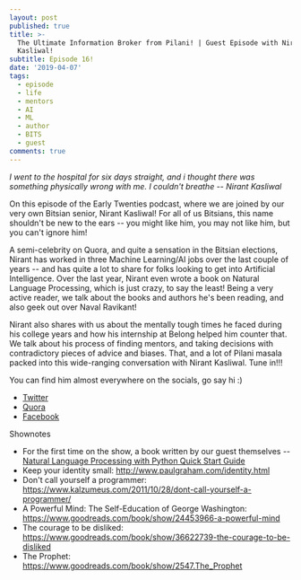 ```yaml
---
layout: post
published: true
title: >-
  The Ultimate Information Broker from Pilani! | Guest Episode with Nirant
  Kasliwal!
subtitle: Episode 16!
date: '2019-04-07'
tags:
  - episode
  - life
  - mentors
  - AI
  - ML
  - author
  - BITS
  - guest
comments: true
---
```

*I went to the hospital for six days straight, and i thought there was something physically wrong with me. I couldn't breathe -- Nirant Kasliwal*

On this episode of the Early Twenties podcast, where we are joined by our very own Bitsian senior, Nirant Kasliwal! For all of us Bitsians, this name shouldn't be new to the ears -- you might like him, you may not like him, but you can't ignore him!

A semi-celebrity on Quora, and quite a sensation in the Bitsian elections, Nirant has worked in three Machine Learning/AI jobs over the last couple of years -- and has quite a lot to share for folks looking to get into Artificial Intelligence. Over the last year, Nirant even wrote a book on Natural Language Processing, which is just crazy, to say the least! Being a very active reader, we talk about the books and authors he's been reading, and also geek out over Naval Ravikant!

Nirant also shares with us about the mentally tough times he faced during his college years and how his internship at Belong helped him counter that. We talk about his process of finding mentors, and taking decisions with contradictory pieces of advice and biases. That, and a lot of Pilani masala packed into this wide-ranging conversation with Nirant Kasliwal. Tune in!!!

You can find him almost everywhere on the socials, go say hi :)
- [Twitter](https://twitter.com/NirantK)
- [Quora](https://www.quora.com/profile/Nirant-Kasliwal)
- [Facebook](https://www.facebook.com/nirant.kasliwal)

Shownotes
- For the first time on the show, a book written by our guest themselves -- [Natural Language Processing with Python Quick Start Guide](https://www.amazon.in/Natural-Language-Processing-Python-Quick-ebook/dp/B07L3PLQS1/)
- Keep your identity small:  http://www.paulgraham.com/identity.html 
- Don't call yourself a programmer:  https://www.kalzumeus.com/2011/10/28/dont-call-yourself-a-programmer/ 
- A Powerful Mind: The Self-Education of George Washington:  https://www.goodreads.com/book/show/24453966-a-powerful-mind 
- The courage to be disliked:  https://www.goodreads.com/book/show/36622739-the-courage-to-be-disliked
- The Prophet:  https://www.goodreads.com/book/show/2547.The_Prophet
